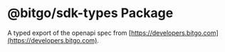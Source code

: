 # @bitgo/sdk-types Package

A typed export of the openapi spec from [https://developers.bitgo.com](https://developers.bitgo.com).
